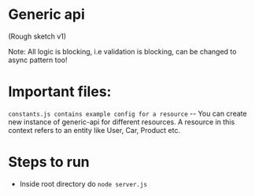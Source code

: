 # Generic api

(Rough sketch v1)

Note: All logic is blocking, i.e validation is blocking, can be changed to async pattern too!

# Important files:

```constants.js contains example config for a resource```
-- You can create new instance of generic-api for different resources. A resource in this context refers to an entity like User, Car, Product etc.

# Steps to run

- Inside root directory do ```node server.js```